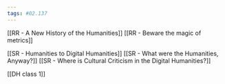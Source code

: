 ```yaml
---
tags: #02.137
---
```


[[RR - A New History of the Humanities]]
[[RR - Beware the magic of metrics]]

[[SR - Humanities to Digital Humanities]]
[[SR - What were the Humanities, Anyway?]]
[[SR -  Where is Cultural Criticism in the Digital Humanities?]]

[[DH class 1]]